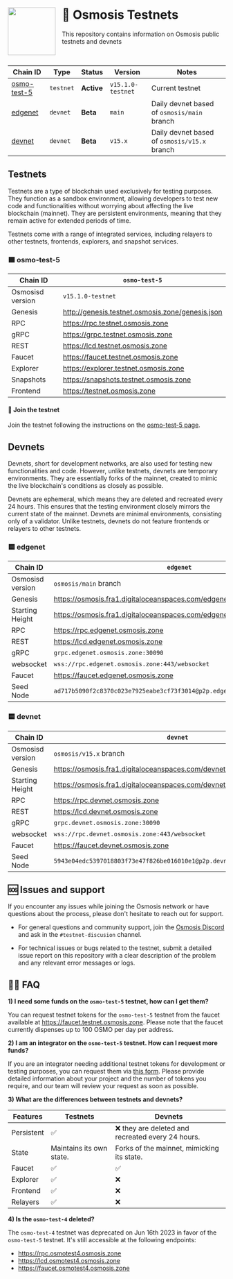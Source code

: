 <div>
    <img src="https://avatars.githubusercontent.com/u/105710778?v=4" align="left" width="110" style="margin-right: 15px"/>
    <h1>   
        🧪 Osmosis Testnets
    </h1>
    <p> This repository contains information on Osmosis public testnets and devnets </p>
    <br>
</div>

| Chain ID                              | Type      | Status           | Version           | Notes                                        |
|---------------------------------------|-----------|------------------|-------------------|----------------------------------------------|
| [osmo-test-5](./testnets/osmo-test-5) | `testnet` | **Active**       | `v15.1.0-testnet` | Current testnet                              |
| [edgenet](./devnets/edgenet)          | `devnet`  | **Beta**         | `main`            | Daily devnet based of `osmosis/main` branch  |
| [devnet](./devnets/devnet)            | `devnet`  | **Beta**         | `v15.x`           | Daily devnet based of `osmosis/v15.x` branch |

## Testnets

Testnets are a type of blockchain used exclusively for testing purposes. They function as a sandbox environment, allowing developers to test new code and functionalities without worrying about affecting the live blockchain (mainnet). They are persistent environments, meaning that they remain active for extended periods of time.

Testnets come with a range of integrated services, including relayers to other testnets, frontends, explorers, and snapshot services. 

### 🟪 osmo-test-5

| Chain ID         | `osmo-test-5`                                        |
|------------------|------------------------------------------------------|
| Osmosisd version | `v15.1.0-testnet`                                    |
| Genesis          | <http://genesis.testnet.osmosis.zone/genesis.json> |
| RPC              | <https://rpc.testnet.osmosis.zone>                 |
| gRPC             | <https://grpc.testnet.osmosis.zone>                |
| REST             | <https://lcd.testnet.osmosis.zone>                 |
| Faucet           | <https://faucet.testnet.osmosis.zone>              |
| Explorer         | <https://explorer.testnet.osmosis.zone>            |
| Snapshots        | <https://snapshots.testnet.osmosis.zone>           |
| Frontend         | <https://testnet.osmosis.zone>                       |

#### 🧪 Join the testnet 

Join the testnet following the instructions on the [osmo-test-5 page](./testnets/osmo-test-5/README.md).

## Devnets

Devnets, short for development networks, are also used for testing new functionalities and code. However, unlike testnets, devnets are temporary environments. They are essentially forks of the mainnet, created to mimic the live blockchain's conditions as closely as possible.

Devnets are ephemeral, which means they are deleted and recreated every 24 hours. This ensures that the testing environment closely mirrors the current state of the mainnet. Devnets are minimal environments, consisting only of a validator. Unlike testnets, devnets do not feature frontends or relayers to other testnets. 

### 🟨 edgenet

| Chain ID         | `edgenet`                                                                 |
|------------------|---------------------------------------------------------------------------|
| Osmosisd version | `osmosis/main` branch                                                     |
| Genesis          | <https://osmosis.fra1.digitaloceanspaces.com/edgenet/genesis.json>        |
| Starting Height  | <https://osmosis.fra1.digitaloceanspaces.com/edgenet/height>              |
| RPC              | <https://rpc.edgenet.osmosis.zone>                                        |
| REST             | <https://lcd.edgenet.osmosis.zone>                                        |
| gRPC             | `grpc.edgenet.osmosis.zone:30090`                                         |
| websocket        | `wss://rpc.edgenet.osmosis.zone:443/websocket`                            |
| Faucet           | <https://faucet.edgenet.osmosis.zone>                                     |
| Seed Node        | `ad717b5090f2c8370c023e7925eabe3cf73f3014@p2p.edgenet.osmosis.zone:30056` |

### 🟨 devnet

| Chain ID         | `devnet`                                                                 |
|------------------|--------------------------------------------------------------------------|
| Osmosisd version | `osmosis/v15.x` branch                                                   |
| Genesis          | <https://osmosis.fra1.digitaloceanspaces.com/devnet/genesis.json>        |
| Starting Height  | <https://osmosis.fra1.digitaloceanspaces.com/devnet/height>              |
| RPC              | <https://rpc.devnet.osmosis.zone>                                        |
| REST             | <https://lcd.devnet.osmosis.zone>                                        |
| gRPC             | `grpc.devnet.osmosis.zone:30090`                                         |
| websocket        | `wss://rpc.devnet.osmosis.zone:443/websocket`                            |
| Faucet           | <https://faucet.devnet.osmosis.zone>                                     |
| Seed Node        | `5943e04edc5397018803f73e47f826be016010e1@p2p.devnet.osmosis.zone:30056` |

## 🆘 Issues and support

If you encounter any issues while joining the Osmosis network or have questions about the process, please don't hesitate to reach out for support.

- For general questions and community support, join the [Osmosis Discord](https://discord.com/channels/798583171548840026/888527640099688458) and ask in the `#testnet-discusion` channel.

- For technical issues or bugs related to the testnet, submit a detailed issue report on this repository with a clear description of the problem and any relevant error messages or logs.

## 🙋‍♀️ FAQ

**1) I need some funds on the `osmo-test-5` testnet, how can I get them?**

You can request testnet tokens for the `osmo-test-5` testnet from the faucet available at <https://faucet.testnet.osmosis.zone>. Please note that the faucet currently dispenses up to 100 OSMO per day per address.

**2) I am an integrator on the `osmo-test-5` testnet. How can I request more funds?**

If you are an integrator needing additional testnet tokens for development or testing purposes, you can request them via [this form](https://form-integrators.testnet.osmosis.zone). Please provide detailed information about your project and the number of tokens you require, and our team will review your request as soon as possible.

**3) What are the differences between testnets and devnets?**

| **Features** | **Testnets**             | **Devnets**                                      |
|--------------|--------------------------|--------------------------------------------------|
| Persistent   | ✅                        | ❌ they are deleted and recreated every 24 hours. |
| State        | Maintains its own state. | Forks of the mainnet, mimicking its state.       |
| Faucet       | ✅                        | ✅                                                |
| Explorer     | ✅                        | ❌                                                |
| Frontend     | ✅                        | ❌                                                |
| Relayers     | ✅                        | ❌                                                |

**4) Is the `osmo-test-4` deleted?**

The `osmo-test-4` testnet was deprecated on Jun 16th 2023 in favor of the `osmo-test-5` testnet. It's still accessible at the following endpoints:

- <https://rpc.osmotest4.osmosis.zone>
- <https://lcd.osmotest4.osmosis.zone>
- <https://faucet.osmotest4.osmosis.zone>
